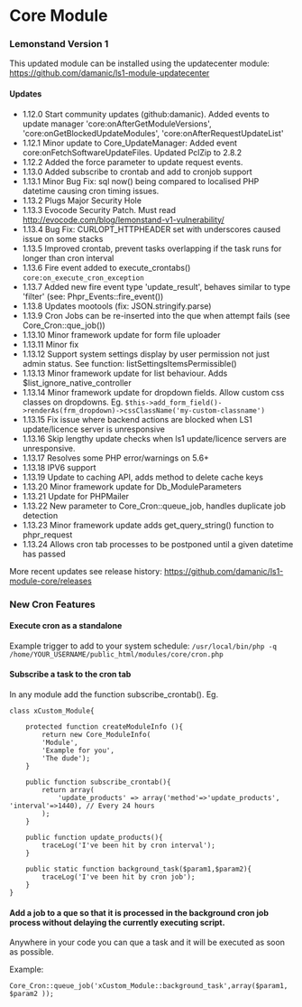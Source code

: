 # Core Module

### Lemonstand Version 1
This updated module can be installed using the updatecenter module: https://github.com/damanic/ls1-module-updatecenter

#### Updates
- 1.12.0 Start community updates (github:damanic). Added events to update manager 'core:onAfterGetModuleVersions', 'core:onGetBlockedUpdateModules', 'core:onAfterRequestUpdateList'
- 1.12.1 Minor update to Core_UpdateManager: Added event core:onFetchSoftwareUpdateFiles. Updated PclZip to 2.8.2
- 1.12.2 Added the force parameter to update request events.
- 1.13.0 Added subscribe to crontab and add to cronjob support
- 1.13.1 Minor Bug Fix: sql now() being compared to localised PHP datetime causing cron timing issues.
- 1.13.2 Plugs Major Security Hole
- 1.13.3 Evocode Security Patch. Must read http://evocode.com/blog/lemonstand-v1-vulnerability/
- 1.13.4 Bug Fix: CURLOPT_HTTPHEADER set with underscores caused issue on some stacks
- 1.13.5 Improved crontab, prevent tasks overlapping if the task runs for longer than cron interval
- 1.13.6 Fire event added to execute_crontabs() `core:on_execute_cron_exception`
- 1.13.7 Added new fire event type 'update_result', behaves similar to type 'filter' (see: Phpr_Events::fire_event())
- 1.13.8 Updates mootools (fix: JSON.stringify.parse)
- 1.13.9 Cron Jobs can be re-inserted into the que when attempt fails (see Core_Cron::que_job())
- 1.13.10 Minor framework update for form file uploader
- 1.13.11 Minor fix
- 1.13.12 Support system settings display by user permission not just admin status.  See function: listSettingsItemsPermissible()
- 1.13.13 Minor framework update for list behaviour. Adds $list_ignore_native_controller
- 1.13.14 Minor framework update for dropdown fields.  Allow custom css classes on dropdowns. Eg. `$this->add_form_field()->renderAs(frm_dropdown)->cssClassName('my-custom-classname')`
- 1.13.15 Fix issue where backend actions are blocked when LS1 update/licence server is unresponsive
- 1.13.16 Skip lengthy update checks when ls1 update/licence servers are unresponsive.
- 1.13.17 Resolves some PHP error/warnings on 5.6+
- 1.13.18 IPV6 support
- 1.13.19 Update to caching API, adds method to delete cache keys
- 1.13.20 Minor framework update for Db_ModuleParameters
- 1.13.21 Update for PHPMailer
- 1.13.22 New parameter to Core_Cron::queue_job, handles duplicate job detection
- 1.13.23 Minor framework update adds get_query_string() function to phpr_request
- 1.13.24 Allows cron tab processes to be postponed until a given datetime has passed

More recent updates see release history: https://github.com/damanic/ls1-module-core/releases

### New Cron Features
#### Execute cron as a standalone
Example trigger to add to your system schedule: `/usr/local/bin/php -q /home/YOUR_USERNAME/public_html/modules/core/cron.php`
#### Subscribe a task to the cron tab
In any module add the function subscribe_crontab(). Eg.

```
class xCustom_Module{

	protected function createModuleInfo (){
		return new Core_ModuleInfo(
		'Module',
		'Example for you',
		'The dude');
	}

	public function subscribe_crontab(){
		return array(
			'update_products' => array('method'=>'update_products', 'interval'=>1440), // Every 24 hours
		);
	}
	
	public function update_products(){
		traceLog('I've been hit by cron interval');
	}
	
	public static function background_task($param1,$param2){
		traceLog('I've been hit by cron job');
	}
}
```

#### Add a job to a que so that it is processed in the background cron job process without delaying the currently executing script.
Anywhere in your code you can que a task and it will be executed as soon as possible. 

Example:

`Core_Cron::queue_job('xCustom_Module::background_task',array($param1, $param2 ));`

